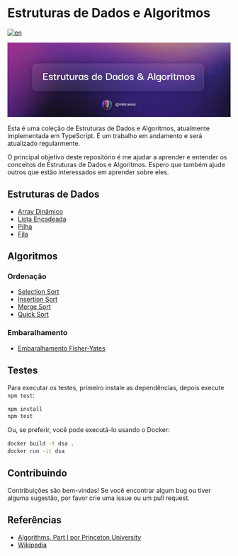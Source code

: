 # Estruturas de Dados e Algoritmos

[![en](https://img.shields.io/badge/lang-en-red.svg)](./README.md)

![Estruturas de Dados e Algoritmos](/assets/dsa_pt-br.jpg)

Esta é uma coleção de Estruturas de Dados e Algoritmos, atualmente implementada em TypeScript. É um trabalho em andamento e será atualizado regularmente.

O principal objetivo deste repositório é me ajudar a aprender e entender os conceitos de Estruturas de Dados e Algoritmos. Espero que também ajude outros que estão interessados em aprender sobre eles.

## Estruturas de Dados

- [Array Dinâmico](/src/data-structures/dynamic-array/README.pt-br.md)
- [Lista Encadeada](/src/data-structures/linked-list/README.pt-br.md)
- [Pilha](/src/data-structures/stack/README.pt-br.md)
- [Fila](/src/data-structures/queue/README.pt-br.md)

## Algoritmos

### Ordenação

- [Selection Sort](/src/algorithms/sorting/selection-sort/README.pt-br.md)
- [Insertion Sort](/src/algorithms/sorting/insertion-sort/README.pt-br.md)
- [Merge Sort](/src/algorithms/sorting/merge-sort/README.pt-br.md)
- [Quick Sort](/src/algorithms/sorting/quick-sort/README.pt-br.md)

### Embaralhamento

- [Embaralhamento Fisher-Yates](/src/algorithms/shuffling/fisher-yates/README.pt-br.md)

## Testes

Para executar os testes, primeiro instale as dependências, depois execute `npm test`:

```bash
npm install
npm test
```

Ou, se preferir, você pode executá-lo usando o Docker:

```bash
docker build -t dsa .
docker run -it dsa
```

## Contribuindo

Contribuições são bem-vindas! Se você encontrar algum bug ou tiver alguma sugestão, por favor crie uma issue ou um pull request.

## Referências

- [Algorithms, Part I por Princeton University](https://www.coursera.org/learn/algorithms-part1)
- [Wikipedia](<https://en.wikipedia.org/wiki/Queue_(abstract_data_type)>)

